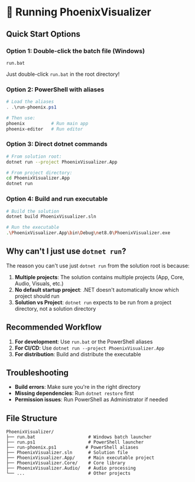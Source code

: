 # 🚀 Running PhoenixVisualizer

## Quick Start Options

### Option 1: Double-click the batch file (Windows)
```
run.bat
```
Just double-click `run.bat` in the root directory!

### Option 2: PowerShell with aliases
```powershell
# Load the aliases
. .\run-phoenix.ps1

# Then use:
phoenix          # Run main app
phoenix-editor   # Run editor
```

### Option 3: Direct dotnet commands
```bash
# From solution root:
dotnet run --project PhoenixVisualizer.App

# From project directory:
cd PhoenixVisualizer.App
dotnet run
```

### Option 4: Build and run executable
```bash
# Build the solution
dotnet build PhoenixVisualizer.sln

# Run the executable
.\PhoenixVisualizer.App\bin\Debug\net8.0\PhoenixVisualizer.exe
```

## Why can't I just use `dotnet run`?

The reason you can't use just `dotnet run` from the solution root is because:

1. **Multiple projects**: The solution contains multiple projects (App, Core, Audio, Visuals, etc.)
2. **No default startup project**: .NET doesn't automatically know which project should run
3. **Solution vs Project**: `dotnet run` expects to be run from a project directory, not a solution directory

## Recommended Workflow

1. **For development**: Use `run.bat` or the PowerShell aliases
2. **For CI/CD**: Use `dotnet run --project PhoenixVisualizer.App`
3. **For distribution**: Build and distribute the executable

## Troubleshooting

- **Build errors**: Make sure you're in the right directory
- **Missing dependencies**: Run `dotnet restore` first
- **Permission issues**: Run PowerShell as Administrator if needed

## File Structure

```
PhoenixVisualizer/
├── run.bat                    # Windows batch launcher
├── run.ps1                    # PowerShell launcher  
├── run-phoenix.ps1           # PowerShell aliases
├── PhoenixVisualizer.sln      # Solution file
├── PhoenixVisualizer.App/     # Main executable project
├── PhoenixVisualizer.Core/    # Core library
├── PhoenixVisualizer.Audio/   # Audio processing
└── ...                        # Other projects
```
